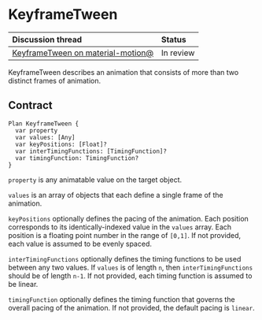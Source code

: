 # KeyframeTween

| Discussion thread | Status |
|:------------------|:-------|
| [KeyframeTween on material-motion@](https://groups.google.com/forum/#!topic/material-motion/rkHX7O_UvyI) | In review |

KeyframeTween describes an animation that consists of more than two distinct frames of animation.

## Contract

```
Plan KeyframeTween {
  var property
  var values: [Any]
  var keyPositions: [Float]?
  var interTimingFunctions: [TimingFunction]?
  var timingFunction: TimingFunction?
}
```

`property` is any animatable value on the target object.

`values` is an array of objects that each define a single frame of the animation.

`keyPositions` optionally defines the pacing of the animation. Each position corresponds to its identically-indexed value in the `values` array. Each position is a floating point number in the range of `[0,1]`. If not provided, each value is assumed to be evenly spaced.

`interTimingFunctions` optionally defines the timing functions to be used between any two values. If `values` is of length `n`, then `interTimingFunctions` should be of length `n-1`. If not provided, each timing function is assumed to be linear.

`timingFunction` optionally defines the timing function that governs the overall pacing of the animation. If not provided, the default pacing is `linear`.
